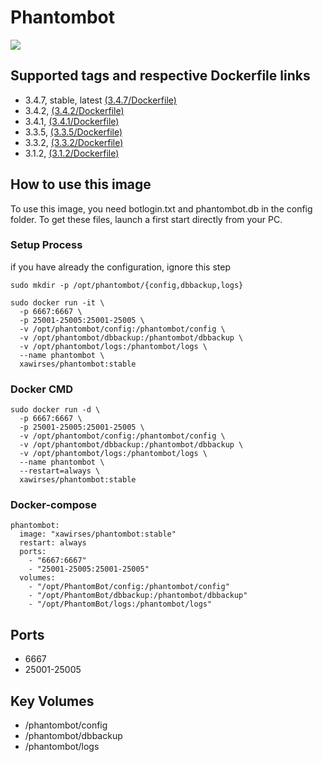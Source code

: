 # Phantombot

[![](https://images.microbadger.com/badges/version/xawirses/phantombot.svg)](https://microbadger.com/images/xawirses/phantombot "Get your own version badge on microbadger.com")

## Supported tags and respective Dockerfile links
- 3.4.7, stable, latest [(3.4.7/Dockerfile)](https://github.com/Xawirses/PhantomBot/blob/3.4.7/Dockerfile)
- 3.4.2, [(3.4.2/Dockerfile)](https://github.com/Xawirses/PhantomBot/blob/3.4.2/Dockerfile)
- 3.4.1, [(3.4.1/Dockerfile)](https://github.com/Xawirses/PhantomBot/blob/3.4.1/Dockerfile)
- 3.3.5, [(3.3.5/Dockerfile)](https://github.com/Xawirses/PhantomBot/blob/3.3.5/Dockerfile)
- 3.3.2, [(3.3.2/Dockerfile)](https://github.com/Xawirses/PhantomBot/blob/3.3.2/Dockerfile)
- 3.1.2, [(3.1.2/Dockerfile)](https://github.com/Xawirses/PhantomBot/blob/3.1.2/Dockerfile)

## How to use this image

To use this image, you need botlogin.txt and phantombot.db in the config folder.
To get these files, launch a first start directly from your PC.

### Setup Process
if you have already the configuration, ignore this step
```
sudo mkdir -p /opt/phantombot/{config,dbbackup,logs}

sudo docker run -it \
  -p 6667:6667 \
  -p 25001-25005:25001-25005 \
  -v /opt/phantombot/config:/phantombot/config \
  -v /opt/phantombot/dbbackup:/phantombot/dbbackup \
  -v /opt/phantombot/logs:/phantombot/logs \
  --name phantombot \
  xawirses/phantombot:stable
```
### Docker CMD
```
sudo docker run -d \
  -p 6667:6667 \
  -p 25001-25005:25001-25005 \
  -v /opt/phantombot/config:/phantombot/config \
  -v /opt/phantombot/dbbackup:/phantombot/dbbackup \
  -v /opt/phantombot/logs:/phantombot/logs \
  --name phantombot \
  --restart=always \
  xawirses/phantombot:stable
```
### Docker-compose
```
phantombot:
  image: "xawirses/phantombot:stable"
  restart: always
  ports:
    - "6667:6667"
    - "25001-25005:25001-25005"
  volumes:
    - "/opt/PhantomBot/config:/phantombot/config"
    - "/opt/PhantomBot/dbbackup:/phantombot/dbbackup"
    - "/opt/PhantomBot/logs:/phantombot/logs"
```
## Ports
* 6667
* 25001-25005

## Key Volumes
* /phantombot/config
* /phantombot/dbbackup
* /phantombot/logs

